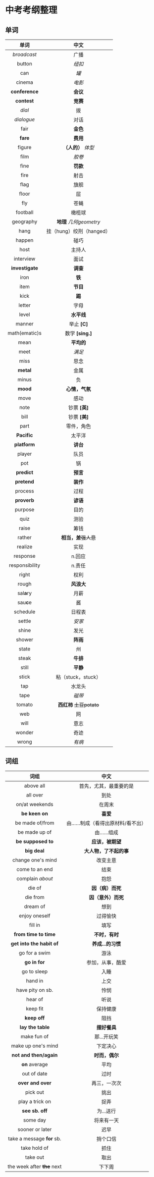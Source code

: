 # 中考考纲整理
## 单词

|      单词       |           中文            |
| :-------------: | :-----------------------: |
|   *broadcast*   |           广播            |
|     button      |          *纽扣*           |
|       can       |           *罐*            |
|     cinema      |          *电影*           |
| **conference**  |         **会议**          |
|   **contest**   |         **竞赛**          |
|     *dial*      |            拨             |
|   *dialogue*    |           对话            |
|      fair       |         **金色**          |
|    **fare**     |         **费用**          |
|     figure      |    **（人的）** *体型*    |
|      film       |          *胶卷*           |
|      fine       |         **罚款**          |
|      fire       |           射击            |
|      flag       |           旗舰            |
|      floor      |            层             |
|       fly       |           苍蝇            |
|    football     |          橄榄球           |
|    geography    |  **地理** *几何geometry*  |
|      hang       | 挂（hung）绞刑（hanged）  |
|     happen      |           碰巧            |
|      host       |          主持人           |
|    interview    |           面试            |
| **investigate** |         **调查**          |
|      iron       |          **铁**           |
|      item       |         **节目**          |
|      kick       |          **踢**           |
|     letter      |           字母            |
|      level      |        **水平线**         |
|     manner      |        举止 **[C]**       |
|  math(ematic)s  |      数学 **[sing.]**     |
|      mean       |        **平均的**         |
|      meet       |          *满足*           |
|      miss       |           思念            |
|    **metal**    |           金属            |
|      minus      |            负             |
|    **mood**     |      **心情，气氛**       |
|      move       |           感动            |
|      note       |       钞票 **[英]**       |
|      bill       |       钞票 **[美]**       |
|      part       |        零件，角色         |
|   **Pacific**   |          太平洋           |
|  **platform**   |         **讲台**          |
|     player      |           队员            |
|       pot       |            锅             |
|   **predict**   |         **预言**          |
|   **pretend**   |         **装作**          |
|     process     |           过程            |
|   **proverb**   |         **谚语**          |
|     purpose     |           目的            |
|      quiz       |           测验            |
|      raise      |           筹钱            |
|     rather      |  **相当，差**~~强人意~~   |
|     realize     |           实现            |
|    response     |          n.回应           |
| responsibility  |          n.责任           |
|      right      |           权利            |
|      rough      |        **风浪大**         |
|   sal**a**ry    |           月薪            |
|    sau**c**e    |            酱             |
|    schedule     |          日程表           |
|     settle      |          *安家*           |
|      shine      |           发光            |
|     shower      |         **阵雨**          |
|      state      |            州             |
|      steak      |         **牛排**          |
|      still      |         **平静**          |
|      stick      |    粘（stuck，stuck）     |
|       tap       |          水龙头           |
|      tape       |          *磁带*           |
|     tomato      | **西红柿** ~~土豆potato~~ |
|       web       |            网             |
|      will       |           意志            |
|     wonder      |           奇迹            |
|      wrong      |          *有病*           |

## 词组
|              词组               |              中文               |
| :-----------------------------: | :-----------------------------: |
|            above all            |     首先，尤其，最重要的是      |
|            all over             |              到处               |
|         on/at weekends          |             在周末              |
|         **be keen on**          |            **喜爱**             |
|         be made of/from         | 由……制成（看得出原材料/看不出） |
|          be made up of          |            由……组成             |
|       **be supposed to**        |        **应该，被期望**         |
|          **big deal**           |     **大人物，了不起的事**      |
|        change one's mind        |            改变主意             |
|         come to an end          |              结束               |
|        complain *about*         |              抱怨               |
|             die of              |        **因（病）而死**         |
|            die from             |       **因（意外）而死**        |
|            dream of             |              想到               |
|          enjoy oneself          |            过得愉快             |
|             fill in             |              填写               |
|      **from time to time**      |         **不时，有时**          |
|    **get into the habit of**    |        **养成...的习惯**        |
|          go for a swim          |              游泳               |
|          **go in for**          |        参加，从事，酷爱         |
|           go to sleep           |              入睡               |
|             hand in             |              上交               |
|        have pity on sb.         |              怜悯               |
|             hear of             |              听说               |
|            keep fit             |            保持健康             |
|          **keep off**           |              阻挡               |
|        **lay the table**        |          **摆好餐具**           |
|           make fun of           |           那...开玩笑           |
|       make up one's mind        |            下定决心             |
|     **not and then/again**      |         **时而，偶尔**          |
|         **on** average          |              平均               |
|           out of date           |              过时               |
|        **over and over**        |          再三，一次次           |
|            pick out             |              挑出               |
|         play a trick on         |              捉弄               |
|         **see sb. off**         |            为...送行            |
|            some day             |           将来有一天            |
|         sooner or later         |              迟早               |
|   take a message **for** sb.    |            捎个口信             |
|          take hold of           |              抓住               |
|            take out             |              取出               |
| the week after **~~the~~** next |             下下周              |

